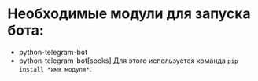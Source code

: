 Необходимые модули для запуска бота:
==================================
* python-telegram-bot
* python-telegram-bot[socks]
Для этого используется команда `pip install *имя модуля*`.
